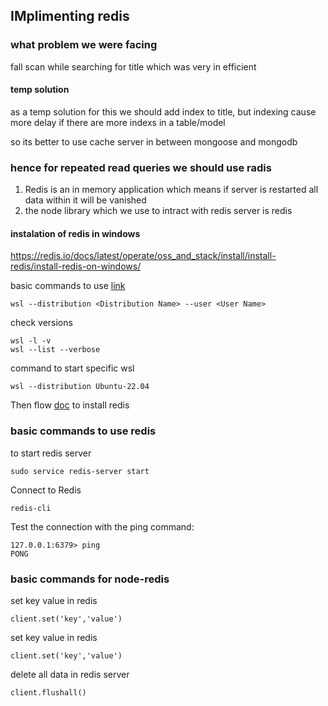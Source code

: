 ## IMplimenting redis

### what problem we were facing
fall scan while searching for title which was very in efficient 
#### temp solution 
as a temp solution for this we should add index to title, but indexing cause more delay if there are more indexs in a table/model

so its better to use cache server in between mongoose and mongodb

### hence for repeated read queries we should use radis
1. Redis is an in memory application which means if server is restarted all data within it will be vanished
2. the node library which we use to intract with redis server is redis

#### instalation of redis in windows 

https://redis.io/docs/latest/operate/oss_and_stack/install/install-redis/install-redis-on-windows/

basic commands to use [link ](https://learn.microsoft.com/en-us/windows/wsl/basic-commands)
```
wsl --distribution <Distribution Name> --user <User Name>
```
check versions 
```
wsl -l -v
wsl --list --verbose
```
command to start specific wsl 
```
wsl --distribution Ubuntu-22.04
```

Then flow [doc](https://redis.io/docs/latest/operate/oss_and_stack/install/install-redis/install-redis-on-windows/) to install redis 



### basic commands to use redis

to start redis server
``` 
sudo service redis-server start
```

Connect to Redis
```
redis-cli
```

Test the connection with the ping command:
```
127.0.0.1:6379> ping
PONG
```
### basic commands for node-redis

set key value in redis 
```
client.set('key','value')
```

set key value in redis 
```
client.set('key','value')
```

delete all data in redis server
```
client.flushall()
```

